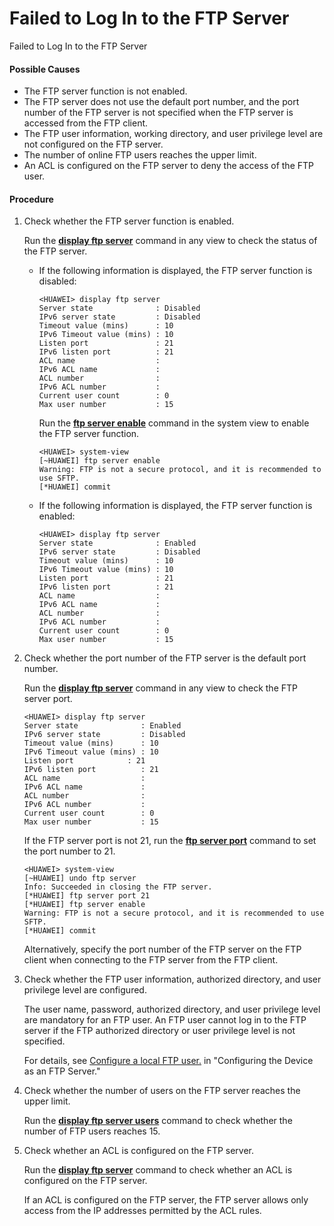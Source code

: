 Failed to Log In to the FTP Server
==================================

Failed to Log In to the FTP Server

#### Possible Causes

* The FTP server function is not enabled.
* The FTP server does not use the default port number, and the port number of the FTP server is not specified when the FTP server is accessed from the FTP client.
* The FTP user information, working directory, and user privilege level are not configured on the FTP server.
* The number of online FTP users reaches the upper limit.
* An ACL is configured on the FTP server to deny the access of the FTP user.

#### Procedure

1. Check whether the FTP server function is enabled.
   
   
   
   Run the [**display ftp server**](cmdqueryname=display+ftp+server) command in any view to check the status of the FTP server.
   
   * If the following information is displayed, the FTP server function is disabled:
     ```
     <HUAWEI> display ftp server
     Server state              : Disabled
     IPv6 server state         : Disabled
     Timeout value (mins)      : 10
     IPv6 Timeout value (mins) : 10
     Listen port               : 21
     IPv6 listen port          : 21
     ACL name                  : 
     IPv6 ACL name             : 
     ACL number                :  
     IPv6 ACL number           :  
     Current user count        : 0
     Max user number           : 15
     ```
     
     Run the [**ftp server enable**](cmdqueryname=ftp+server+enable) command in the system view to enable the FTP server function.
     
     ```
     <HUAWEI> system-view
     [~HUAWEI] ftp server enable
     Warning: FTP is not a secure protocol, and it is recommended to use SFTP.
     [*HUAWEI] commit
     ```
   * If the following information is displayed, the FTP server function is enabled:
     ```
     <HUAWEI> display ftp server
     Server state              : Enabled
     IPv6 server state         : Disabled
     Timeout value (mins)      : 10
     IPv6 Timeout value (mins) : 10
     Listen port               : 21
     IPv6 listen port          : 21
     ACL name                  : 
     IPv6 ACL name             : 
     ACL number                :  
     IPv6 ACL number           :  
     Current user count        : 0
     Max user number           : 15
     ```
2. Check whether the port number of the FTP server is the default port number.
   
   Run the [**display ftp server**](cmdqueryname=display+ftp+server) command in any view to check the FTP server port.
   ```
   <HUAWEI> display ftp server
   Server state              : Enabled
   IPv6 server state         : Disabled
   Timeout value (mins)      : 10
   IPv6 Timeout value (mins) : 10
   Listen port            : 21
   IPv6 listen port          : 21
   ACL name                  :
   IPv6 ACL name             :
   ACL number                :
   IPv6 ACL number           :
   Current user count        : 0
   Max user number           : 15
   ```
   
   
   
   If the FTP server port is not 21, run the [**ftp server port**](cmdqueryname=ftp+server+port) command to set the port number to 21.
   
   ```
   <HUAWEI> system-view
   [~HUAWEI] undo ftp server
   Info: Succeeded in closing the FTP server.
   [*HUAWEI] ftp server port 21
   [*HUAWEI] ftp server enable
   Warning: FTP is not a secure protocol, and it is recommended to use SFTP.
   [*HUAWEI] commit
   ```
   
   Alternatively, specify the port number of the FTP server on the FTP client when connecting to the FTP server from the FTP client.
3. Check whether the FTP user information, authorized directory, and user privilege level are configured.
   
   
   
   The user name, password, authorized directory, and user privilege level are mandatory for an FTP user. An FTP user cannot log in to the FTP server if the FTP authorized directory or user privilege level is not specified.
   
   For details, see [Configure a local FTP user.](vrp_file_cfg_0009.html#EN-US_TASK_0000001563990885__dc_cfg_file_0006step02) in "Configuring the Device as an FTP Server."
4. Check whether the number of users on the FTP server reaches the upper limit.
   
   
   
   Run the [**display ftp server users**](cmdqueryname=display+ftp+server+users) command to check whether the number of FTP users reaches 15.
5. Check whether an ACL is configured on the FTP server.
   
   
   
   Run the [**display ftp server**](cmdqueryname=display+ftp+server) command to check whether an ACL is configured on the FTP server.
   
   If an ACL is configured on the FTP server, the FTP server allows only access from the IP addresses permitted by the ACL rules.